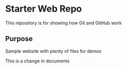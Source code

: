# Starter Web Repo

This repository is for showing how Git and GitHub work

## Purpose

Sample website with plenty of files for demos

This is a change in documents